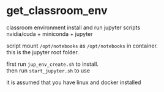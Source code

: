 # get_classroom_env
classroom environment install and run jupyter scripts<br />
nvidia/cuda + miniconda + jupyter

script mount `/opt/notebooks` as `/opt/notebooks` in container.<br />
this is the jupyter root folder.

first run `jup_env_create.sh` to install.<br />
then run `start_jupyter.sh` to use

it is assumed that you have linux and docker installed

